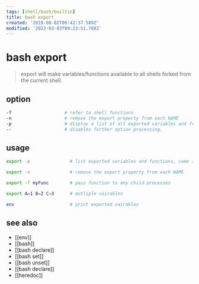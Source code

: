 ```yaml
---
tags: [shell/bash/builtin]
title: bash export
created: '2019-08-02T06:42:37.589Z'
modified: '2022-03-03T09:23:51.708Z'
---
```


# bash export

> export will make variables/functions available to all shells forked from the current shell.

## option

```sh
-f                    # refer to shell functions
-n                    # remove the export property from each NAME
-p                    # display a list of all exported variables and functions
--                    # disables further option processing.
```

## usage

```sh
export -p               # list exported variables and functions, same as `declare -x`

export -n               # remove the export property from each NAME

export -f myFunc        # pass function to any child processes

export A=1 B=2 C=3      # mutliple vairables

env                     # print exported vairables
```

## see also

- [[env]]
- [[bash]]
- [[bash declare]]
- [[bash set]]
- [[bash unset]]
- [[bash declare]]
- [[heredoc]]
